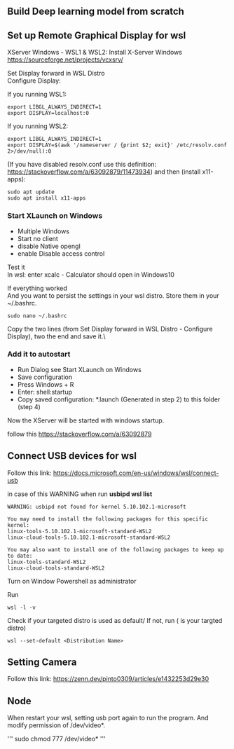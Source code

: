 ## Build Deep learning model from scratch

## Set up Remote Graphical Display for wsl
XServer Windows - WSL1 & WSL2:
Install X-Server Windows
https://sourceforge.net/projects/vcxsrv/

Set Display forward in WSL Distro\
Configure Display:

If you running WSL1:
```shell script
export LIBGL_ALWAYS_INDIRECT=1
export DISPLAY=localhost:0
```
If you running WSL2:
```shell script
export LIBGL_ALWAYS_INDIRECT=1
export DISPLAY=$(awk '/nameserver / {print $2; exit}' /etc/resolv.conf 2>/dev/null):0
```
(If you have disabled resolv.conf use this definition: https://stackoverflow.com/a/63092879/11473934)
and then (install x11-apps):

```shell script
sudo apt update
sudo apt install x11-apps
```
### Start XLaunch on Windows
* Multiple Windows
* Start no client
* disable Native opengl
* enable Disable access control

Test it\
In wsl: enter xcalc - Calculator should open in Windows10

If everything worked\
And you want to persist the settings in your wsl distro. Store them in your ~/.bashrc.

```shell script
sudo nano ~/.bashrc
```

Copy the two lines (from Set Display forward in WSL Distro - Configure Display), two the end and save it.\

### Add it to autostart
* Run Dialog see Start XLaunch on Windows
* Save configuration
* Press Windows + R
* Enter: shell:startup
* Copy saved configuration: *.launch (Generated in step 2) to this folder (step 4)

Now the XServer will be started with windows startup.

follow this https://stackoverflow.com/a/63092879

## Connect USB devices for wsl
Follow this link: https://docs.microsoft.com/en-us/windows/wsl/connect-usb

in case of this WARNING when run **usbipd wsl list**
```shell script
WARNING: usbipd not found for kernel 5.10.102.1-microsoft

You may need to install the following packages for this specific kernel:
linux-tools-5.10.102.1-microsoft-standard-WSL2
linux-cloud-tools-5.10.102.1-microsoft-standard-WSL2

You may also want to install one of the following packages to keep up to date:
linux-tools-standard-WSL2
linux-cloud-tools-standard-WSL2
```

Turn on Window Powershell as administrator

Run
``` shell script
wsl -l -v
```

Check if your targeted distro is used as default/
If not, run (<Distribution Name> is your targted distro)
``` shell script
wsl --set-default <Distribution Name>
```
## Setting Camera
Follow this link: https://zenn.dev/pinto0309/articles/e1432253d29e30

## Node
When restart your wsl, setting usb port again to run the program. And modify permission of /dev/video*.

'''
sudo chmod 777 /dev/video*
'''